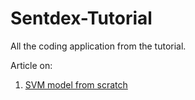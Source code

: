 # Sentdex-Tutorial

All the coding application from the tutorial.

Article on:
1. [SVM model from scratch](https://towardsdatascience.com/support-vector-machine-introduction-to-machine-learning-algorithms-934a444fca47)
